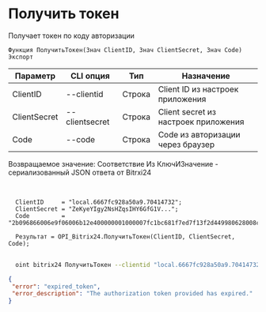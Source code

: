 ﻿---
sidebar_position: 2
---

# Получить токен
 Получает токен по коду авторизации



`Функция ПолучитьТокен(Знач ClientID, Знач ClientSecret, Знач Code) Экспорт`

  | Параметр | CLI опция | Тип | Назначение |
  |-|-|-|-|
  | ClientID | --clientid | Строка | Client ID из настроек приложения |
  | ClientSecret | --clientsecret | Строка | Client secret из настроек приложения |
  | Code | --code | Строка | Code из авторизации через браузер |

  
  Возвращаемое значение:   Соответствие Из КлючИЗначение - сериализованный JSON ответа от Bitrxi24

<br/>




```bsl title="Пример кода"
  ClientID     = "local.6667fc928a50a9.70414732";
  ClientSecret = "ZeKyeYIgy2NsHZqsIHY6GfG1V...";
  Code         = "2b096866006e9f06006b12e400000001000007fc1bc681f7ed7f13f2d449980628008c";
  
  Результат = OPI_Bitrix24.ПолучитьТокен(ClientID, ClientSecret, Code);
```
	


```sh title="Пример команды CLI"
    
  oint bitrix24 ПолучитьТокен --clientid "local.6667fc928a50a9.70414732" --clientsecret "ZeKyeYIgy2NsHZqsIHY6GfG1V..." --code "2b096866006e9f06006b12e400000001000007fc1bc681f7ed7f13f2d449980628008c"

```

```json title="Результат"
{
 "error": "expired_token",
 "error_description": "The authorization token provided has expired."
}
```
